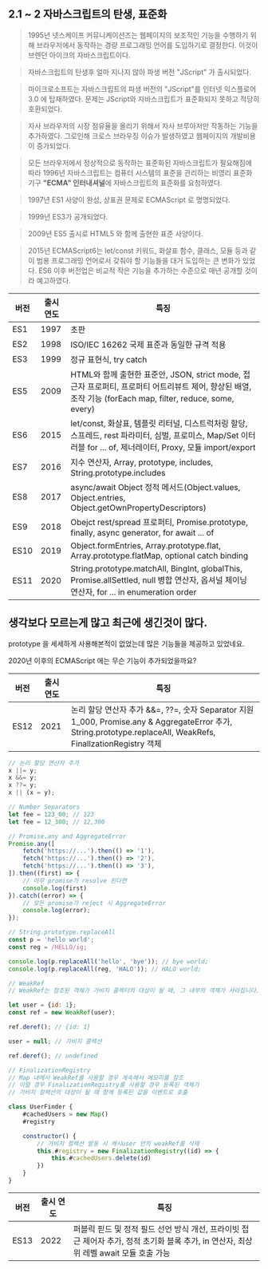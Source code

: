 ## 2.1 ~ 2 자바스크립트의 탄생, 표준화

> 1995년 넷스케이프 커뮤니케이션즈는 웹페이지의 보조적인 기능을 수행하기 위해 브라우저에서 동작하는
> 경량 프로그래밍 언어를 도입하기로 결정한다. 이것이 브렌던 아이크의 자바스크립트이다.

> 자바스크립트의 탄생후 얼마 지나지 않아 파생 버전 "JScript" 가 출시되었다.

> 마이크로소프트는 자바스크립트의 파생 버전의 "JScript"를 인터넷 익스플로어 3.0 에 탑재하였다.
> 문제는 JScript와 자바스크립트가 표준화되지 못하고 적당히 호환되었다.

> 자사 브라우저의 시장 점유율을 올리기 위해서 자사 브루아저만 작동하는 기능을 추가하였다.
> 그로인해 크로스 브라우징 이슈가 발생하였고 웹페이지의 개발비용이 증가되었다.

> 모든 브라우저에서 정상적으로 동작하는 표준화된 자바스크립트가 필요해짐에 따라
> 1996년 자바스크립트는 컴퓨터 시스템의 표준을 관리하는 비영리 표준화 기구
> **"ECMA" 인터내셔널**에 자바스크립트의 표준화를 요청하였다.

> 1997년 ES1 사양이 완성, 상표권 문제로 ECMAScript 로 명명되었다.

> 1999년 ES3가 공개되었다.

> 2009년 ES5 출시로 HTML5 와 함께 출현한 표준 사양이다.

> 2015년 ECMAScript6는 let/const 키워드, 화살표 함수, 클래스, 모듈 등과 같이
> 범용 프로그래밍 언어로서 갖춰야 할 기능들을 대거 도입하는 큰 변화가 있었다.
> ES6 이후 버전업은 비교적 작은 기능을 추가하는 수준으로 매년 공개할 것이라 예고하였다.

| 버전   | 출시 연도 | 특징                                                                                                                         |                             
|------|-------|----------------------------------------------------------------------------------------------------------------------------|
| ES1  | 1997  | 초판                                                                                                                         |
| ES2  | 1998  | ISO/IEC 16262 국제 표준과 동일한 규격 적용                                                                                             |
| ES3  | 1999  | 정규 표현식, try catch                                                                                                          |
| ES5  | 2009  | HTML와 함께 출현한 표준안, JSON, strict mode, 접근자 프로퍼티, 프로퍼티 어트리뷰트 제어, 향상된 배열, 조작 기능 (forEach map, filter, reduce, some, every)     |
| ES6  | 2015  | let/const, 화살표, 템플릿 리터널, 디스트럭처링 할당, 스프레드, rest 파라미터, 심벌, 프로미스, Map/Set 이터러블 for ... of, 제너레이터, Proxy, 모듈 import/export     |
| ES7  | 2016  | 지수 연산자, Array, prototype, includes, String.prototype.includes                                                              |
| ES8  | 2017  | async/await Object 정적 메서드(Object.values, Object.entries, Object.getOwnPropertyDescriptors)                                 |
| ES9  | 2018  | Obejct rest/spread 프로퍼티, Promise.prototype, finally, async generator, for await ... of                                     |
| ES10 | 2019  | Object.formEntries, Array.prototype.flat, Array.prototype.flatMap, optional catch binding                                  |
| ES11 | 2020  | String.prototype.matchAll, BingInt, globalThis, Promise.allSettled, null 병합 연산자, 옵셔널 체이닝 연산자, for ... in enumeration order |

## 생각보다 모르는게 많고 최근에 생긴것이 많다.

prototype 을 세세하게 사용해본적이 없었는데 많은 기능들을 제공하고 있었네요.

2020년 이후의 ECMAScript 에는 무슨 기능이 추가되었을까요?

| 버전   | 출시 연도 | 특징                                                                                                                                            |                             
|------|-------|-----------------------------------------------------------------------------------------------------------------------------------------------|
| ES12 | 2021  | 논리 할당 연산자 추가 &&=, ??=, 숫자 Separator 지원 1_000, Promise.any & AggregateError 추가, String.prototype.replaceAll, WeakRefs, FinallzationRegistry 객체 |

```javascript
// 논리 할당 연산자 추가
x ||= y;
x &&= y;
x ??= y;
x || (x = y);

// Number Separators
let fee = 123_00; // 123
let fee = 12_300; // 12,300

// Promise.any and AggregateError
Promise.any([
    fetch('https://...').then(() => '1'),
    fetch('https://...').then(() => '2'),
    fetch('https://...').then(() => '3'),
]).then((first) => {
    // 아무 promise가 resolve 된다면
    console.log(first)
}).catch((error) => {
    // 모든 promise가 reject 시 AggregateError
    console.log(error);
});

// String.prototype.replaceAll
const p = 'hello world';
const reg = /HELLO/ig;

console.log(p.replaceAll('hello', 'bye')); // bye world;
console.log(p.replaceAll(reg, 'HALO')); // HALO world;

// WeakRef
// WeakRef는 참조된 객체가 가비지 콜렉터의 대상이 될 때, 그 내부의 객체가 사라집니다.

let user = {id: 1};
const ref = new WeakRef(user);

ref.deref(); // {id: 1}

user = null; // 가비지 콜렉션

ref.deref(); // undefined

// FinalizationRegistry
// Map 내에서 WeakRef를 사용할 경우 계속해서 메모리를 참조
// 이럴 경우 FinalizationRegistry를 사용할 경우 등록된 객체가
// 가비지 컬렉션의 대상이 될 때 함께 등록된 값을 이벤트로 호출

class UserFinder {
    #cachedUsers = new Map()
    #registry

    constructor() {
        // 가비지 컬렉션 발동 시 캐시user 안의 weakRef를 삭제
        this.#registry = new FinalizationRegistry((id) => {
            this.#cachedUsers.delete(id)
        })
    }
}
```


| 버전   | 출시 연도 | 특징                                                                                   |                             
|------|-------|--------------------------------------------------------------------------------------|
| ES13 | 2022  | 퍼블릭 핃드 및 정적 필드 선언 방식 개선, 프라이빗 접근 제어자 추가, 정적 초기화 블록 추가, in 연산자, 최상위 레벨 await 모듈 호출 가능 |




